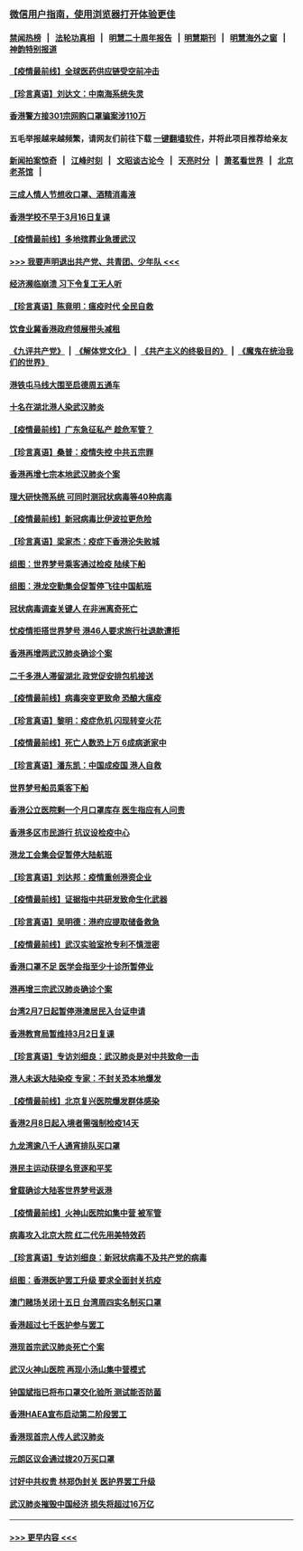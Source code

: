 ### [微信用户指南，使用浏览器打开体验更佳](https://github.com/gfw-breaker/banned-news1/blob/master/indexes/wechat-guide.md?t=0)
#### [禁闻热榜](热点新闻.md?t=0)  &nbsp;&nbsp;|&nbsp;&nbsp; [法轮功真相](https://github.com/gfw-breaker/truth/blob/master/README.md?t=0) &nbsp;&nbsp;|&nbsp;&nbsp; [明慧二十周年报告](https://github.com/gfw-breaker/mh-reports/blob/master/README.md?t=0) &nbsp;&nbsp;|&nbsp;&nbsp;[明慧期刊](https://github.com/gfw-breaker/mh-qikan) &nbsp;&nbsp;|&nbsp;&nbsp; [明慧海外之窗](https://github.com/gfw-breaker/mh-news/blob/master/README.md?t=0) &nbsp;&nbsp;|&nbsp;&nbsp; [神韵特别报道](https://github.com/gfw-breaker/mh-news/blob/master/shenyun.md?t=0)
#### [【疫情最前线】全球医药供应链受空前冲击](../pages/nsc415/n11869614.md?t=02162333) 
#### [【珍言真语】刘达文：中南海系统失灵](../pages/nsc415/n11869465.md?t=02162333) 
#### [香港警方接301宗网购口罩骗案涉110万](../pages/nsc415/n11867572.md?t=02162333) 
#### 五毛举报越来越频繁，请网友们前往下载 [一键翻墙软件](https://github.com/gfw-breaker/ssr-accounts)，并将此项目推荐给亲友
#### [新闻拍案惊奇](https://github.com/gfw-breaker/banned-news1/blob/master/pages/link4.md) &nbsp;&nbsp;|&nbsp;&nbsp; [江峰时刻](https://github.com/gfw-breaker/banned-news1/blob/master/pages/link4.md) &nbsp;&nbsp;|&nbsp;&nbsp; [文昭谈古论今](https://github.com/gfw-breaker/banned-news1/blob/master/pages/link4.md) &nbsp;&nbsp;|&nbsp;&nbsp; [天亮时分](https://github.com/gfw-breaker/banned-news1/blob/master/pages/link4.md) &nbsp;&nbsp;|&nbsp;&nbsp; [萧茗看世界](https://github.com/gfw-breaker/banned-news1/blob/master/pages/link4.md) &nbsp;&nbsp;|&nbsp;&nbsp; [北京老茶馆](https://github.com/gfw-breaker/banned-news1/blob/master/pages/link4.md) &nbsp;&nbsp;|&nbsp;&nbsp; 
#### [三成人情人节想收口罩、酒精消毒液](../pages/nsc415/n11867523.md?t=02162333) 
#### [香港学校不早于3月16日复课](../pages/nsc415/n11867498.md?t=02162333) 
#### [【疫情最前线】多地殡葬业急援武汉](../pages/nsc415/n11866914.md?t=02162333) 
#### [>>> 我要声明退出共产党、共青团、少年队 <<<](https://github.com/begood0513/goodnews/blob/master/quit/letter.md) 
#### [经济濒临崩溃 习下令复工无人听](../pages/nsc415/n11867269.md?t=02162333) 
#### [【珍言真语】陈竟明：瘟疫时代 全民自救](../pages/nsc415/n11866765.md?t=02162333) 
#### [饮食业冀香港政府领展带头减租](../pages/nsc415/n11864876.md?t=02162333) 
#### [《九评共产党》](https://github.com/begood0513/9ping.md/blob/master/README.md) &nbsp;|&nbsp; [《解体党文化》](../../../../jtdwh.md/blob/master/README.md)  &nbsp;|&nbsp; [《共产主义的终极目的》](../../../../gczydzjmd.md/blob/master/README.md) &nbsp;|&nbsp; [《魔鬼在统治我们的世界》](../../../../mgztzwmdsj.md/blob/master/README.md) 
#### [港铁屯马线大围至启德周五通车](../pages/nsc415/n11864842.md?t=02162333) 
#### [十名在湖北港人染武汉肺炎](../pages/nsc415/n11864807.md?t=02162333) 
#### [【疫情最前线】广东急征私产 趁危军管？](../pages/nsc415/n11864205.md?t=02162333) 
#### [【珍言真语】桑普：疫情失控 中共五宗罪](../pages/nsc415/n11864157.md?t=02162333) 
#### [香港再增七宗本地武汉肺炎个案](../pages/nsc415/n11862405.md?t=02162333) 
#### [理大研快筛系统 可同时测冠状病毒等40种病毒](../pages/nsc415/n11862376.md?t=02162333) 
#### [【疫情最前线】新冠病毒比伊波拉更危险](../pages/nsc415/n11862199.md?t=02162333) 
#### [【珍言真语】梁家杰：疫症下香港沦失败城](../pages/nsc415/n11861588.md?t=02162333) 
#### [组图：世界梦号乘客通过检疫 陆续下船](../pages/nsc415/n11858302.md?t=02162333) 
#### [组图：港龙空勤集会促暂停飞往中国航班](../pages/nsc415/n11858190.md?t=02162333) 
#### [冠状病毒调查关键人 在非洲离奇死亡](../pages/nsc415/n11859798.md?t=02162333) 
#### [忧疫情拒搭世界梦号 港46人要求旅行社退款遭拒](../pages/nsc415/n11859849.md?t=02162333) 
#### [香港再增两武汉肺炎确诊个案](../pages/nsc415/n11859833.md?t=02162333) 
#### [二千多港人滞留湖北 政党促安排包机接送](../pages/nsc415/n11859831.md?t=02162333) 
#### [【疫情最前线】病毒突变更致命 恐酿大瘟疫](../pages/nsc415/n11859604.md?t=02162333) 
#### [【珍言真语】黎明：疫症危机 闪现转变火花](../pages/nsc415/n11859199.md?t=02162333) 
#### [【疫情最前线】死亡人数恐上万 6成病逝家中](../pages/nsc415/n11856687.md?t=02162333) 
#### [【珍言真语】潘东凯：中国成疫国 港人自救](../pages/nsc415/n11856962.md?t=02162333) 
#### [世界梦号船员乘客下船](../pages/nsc415/n11856883.md?t=02162333) 
#### [香港公立医院剩一个月口罩库存 医生指应有人问责](../pages/nsc415/n11856875.md?t=02162333) 
#### [香港多区市民游行 抗议设检疫中心](../pages/nsc415/n11856866.md?t=02162333) 
#### [港龙工会集会促暂停大陆航班](../pages/nsc415/n11856840.md?t=02162333) 
#### [【珍言真语】刘达邦：疫情重创港资企业](../pages/nsc415/n11854274.md?t=02162333) 
#### [【疫情最前线】证据指中共研发致命生化武器](../pages/nsc415/n11853087.md?t=02162333) 
#### [【珍言真语】吴明德：港府应提取储备救急](../pages/nsc415/n11852734.md?t=02162333) 
#### [【疫情最前线】武汉实验室抢专利不慎泄密](../pages/nsc415/n11850310.md?t=02162333) 
#### [香港口罩不足 医学会指至少十诊所暂停业](../pages/nsc415/n11850301.md?t=02162333) 
#### [港再增三宗武汉肺炎确诊个案](../pages/nsc415/n11850328.md?t=02162333) 
#### [台湾2月7日起暂停港澳居民入台证申请](../pages/nsc415/n11850304.md?t=02162333) 
#### [香港教育局暂维持3月2日复课](../pages/nsc415/n11850260.md?t=02162333) 
#### [【珍言真语】专访刘细良：武汉肺炎是对中共致命一击](../pages/nsc415/n11849934.md?t=02162333) 
#### [港人未返大陆染疫 专家：不封关恐本地爆发](../pages/nsc415/n11848021.md?t=02162333) 
#### [【疫情最前线】北京复兴医院爆发群体感染](../pages/nsc415/n11847626.md?t=02162333) 
#### [香港2月8日起入境者需强制检疫14天](../pages/nsc415/n11847658.md?t=02162333) 
#### [九龙湾逾八千人通宵排队买口罩](../pages/nsc415/n11847647.md?t=02162333) 
#### [港民主运动获提名竞逐和平奖](../pages/nsc415/n11847633.md?t=02162333) 
#### [曾载确诊大陆客世界梦号返港](../pages/nsc415/n11847608.md?t=02162333) 
#### [【疫情最前线】火神山医院如集中营 被军管](../pages/nsc415/n11847524.md?t=02162333) 
#### [病毒攻入北京大院 红二代先用美特效药](../pages/nsc415/n11847427.md?t=02162333) 
#### [【珍言真语】专访刘细良：新冠状病毒不及共产党的病毒](../pages/nsc415/n11847164.md?t=02162333) 
#### [组图：香港医护罢工升级 要求全面封关抗疫](../pages/nsc415/n11844107.md?t=02162333) 
#### [澳门赌场关闭十五日 台湾周四实名制买口罩](../pages/nsc415/n11845083.md?t=02162333) 
#### [香港超过七千医护参与罢工](../pages/nsc415/n11845051.md?t=02162333) 
#### [港现首宗武汉肺炎死亡个案](../pages/nsc415/n11844998.md?t=02162333) 
#### [武汉火神山医院 再现小汤山集中营模式](../pages/nsc415/n11844763.md?t=02162333) 
#### [钟国斌指已将布口罩交化验所 测试能否防菌](../pages/nsc415/n11842783.md?t=02162333) 
#### [香港HAEA宣布启动第二阶段罢工](../pages/nsc415/n11842723.md?t=02162333) 
#### [香港现首宗人传人武汉肺炎](../pages/nsc415/n11842766.md?t=02162333) 
#### [元朗区议会通过拨20万买口罩](../pages/nsc415/n11842754.md?t=02162333) 
#### [讨好中共权贵 林郑伪封关 医护界罢工升级](../pages/nsc415/n11842359.md?t=02162333) 
#### [武汉肺炎摧毁中国经济 损失将超过16万亿](../pages/nsc415/n11839723.md?t=02162333) 

----
#### [ >>> 更早内容 <<< ](../indexes/nsc415-earlier.md)

